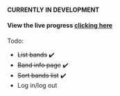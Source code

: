 #### CURRENTLY IN DEVELOPMENT

#### View the live progress [clicking here](https://braiandev.github.io/music-bands-challenge/#/)

Todo:

 * ~~List bands~~ :heavy_check_mark:
 * ~~Band info page~~ :heavy_check_mark:
 * ~~Sort bands list~~ :heavy_check_mark:
 * Log in/log out